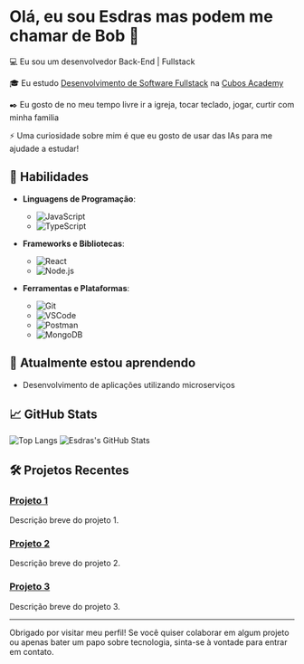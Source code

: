 # Olá, eu sou Esdras mas podem me chamar de Bob 👋

💻 Eu sou um desenvolvedor Back-End | Fullstack

🎓 Eu estudo [Desenvolvimento de Software Fullstack](https://cubos.academy/cursos/desenvolvimento-de-software-v2) na [Cubos Academy](https://cubos.academy/)

✒️ Eu gosto de no meu tempo livre ir a igreja, tocar teclado, jogar, curtir com minha familia

⚡ Uma curiosidade sobre mim é que eu gosto de usar das IAs para me ajudade a estudar!


## 🚀 Habilidades

- **Linguagens de Programação**: 
  - ![JavaScript](https://img.shields.io/badge/-JavaScript-000?style=flat&logo=javascript)
  - ![TypeScript](https://img.shields.io/badge/-TypeScript-000?style=flat&logo=typescript)

- **Frameworks e Bibliotecas**: 
  - ![React](https://img.shields.io/badge/-React-000?style=flat&logo=react)
  - ![Node.js](https://img.shields.io/badge/-Node.js-000?style=flat&logo=node.js)

- **Ferramentas e Plataformas**:
  - ![Git](https://img.shields.io/badge/-Git-000?style=flat&logo=git)
  - ![VSCode](https://img.shields.io/badge/-VSCode-000?style=flat&logo=visual-studio-code)
  - ![Postman](https://img.shields.io/badge/-Postman-000?style=flat&logo=postman)
  - ![MongoDB](https://img.shields.io/badge/-MongoDB-000?style=flat&logo=mongodb)


## 🌱 Atualmente estou aprendendo

- Desenvolvimento de aplicações utilizando microserviços


## 📈 GitHub Stats

![Top Langs](https://github-readme-stats.vercel.app/api/top-langs/?username=developedbyBob&layout=compact&langs_count=7&theme=dark)
![Esdras's GitHub Stats](https://github-readme-stats.vercel.app/api?username=developedbyBob&show_icons=true&theme=dark)



## 🛠 Projetos Recentes

### [Projeto 1](https://github.com/seu-usuario/projeto-1)
Descrição breve do projeto 1.

### [Projeto 2](https://github.com/seu-usuario/projeto-2)
Descrição breve do projeto 2.

### [Projeto 3](https://github.com/seu-usuario/projeto-3)
Descrição breve do projeto 3.

---

Obrigado por visitar meu perfil! Se você quiser colaborar em algum projeto ou apenas bater um papo sobre tecnologia, sinta-se à vontade para entrar em contato.
